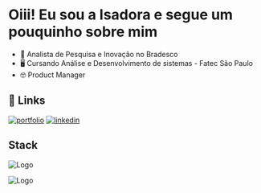 # Oiii! Eu sou a Isadora e segue um pouquinho sobre mim 

- 🚀 Analista de Pesquisa e Inovação no Bradesco
- 🖥️ Cursando Análise e Desenvolvimento de sistemas - Fatec São Paulo 
- 🤓 Product Manager 

## 🔗 Links
[![portfolio](https://img.shields.io/badge/github-000?style=for-the-badge&logo=ko-fi&logoColor=white)](https://github.com/isadoravel)
[![linkedin](https://img.shields.io/badge/linkedin-0A66C2?style=for-the-badge&logo=linkedin&logoColor=white)](www.linkedin.com/in/isadora-campos-barros-608a61245)


## Stack


![Logo](https://encrypted-tbn0.gstatic.com/images?q=tbn:ANd9GcRFCHi18uXFtRb1_q7pQIVxYlwqvhVzCzZ4PQ&s) 

![Logo](https://upload.wikimedia.org/wikipedia/commons/8/87/Sql_data_base_with_logo.png)